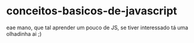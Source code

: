 # conceitos-basicos-de-javascript
eae mano, que tal aprender um pouco de JS, se tiver interessado tá uma olhadinha ai ;)
